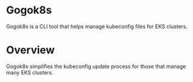# Gogok8s

Gogok8s is a CLI tool that helps manage kubeconfig files for EKS clusters.

# Overview

Gogok8s simplifies the kubeconfig update process for those that manage many EKS clusters. 
